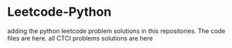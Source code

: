# Leetcode-Python
adding the python leetcode problem solutions in this repositories. 
The code files are here.
all CTCI problems solutions are here






































































































































































































































































































































































































































































































































































































































































































































































































































































































































































































































































































































































































































































































































